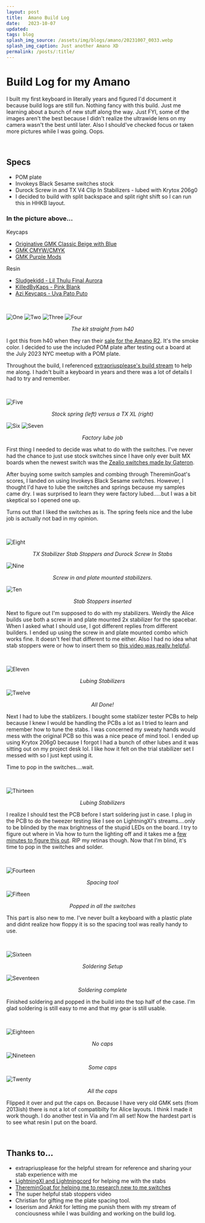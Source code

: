 ```yaml
---
layout: post
title:  Amano Build Log
date:   2023-10-07
updated: 
tags: blog
splash_img_source: /assets/img/blogs/amano/20231007_0033.webp
splash_img_caption: Just another Amano XD
permalink: /posts/:title/
---
```


# Build Log for my Amano
I built my first keyboard in literally years and figured I'd document it because build logs are still fun. Nothing fancy with this build. Just me learning about a bunch of new stuff along the way. Just FYI, some of the images aren't the best because I didn't realize the ultrawide lens on my camera wasn't the best until later. Also I should've checked focus or taken more pictures while I was going. Oops.

&nbsp;

## Specs
* POM plate
* Invokeys Black Sesame switches stock
* Durock Screw in and TX V4 Clip In Stabilizers - lubed with Krytox 206g0
* I decided to build with split backspace and split right shift so I can run this in HHKB layout.

### In the picture above...

Keycaps
* [Originative GMK Classic Beige with Blue](https://web.archive.org/web/20130321064019/https://www.originativeco.com/classic-beige-blue-two-tone)
* [GMK CMYW/CMYK](https://matrixzj.github.io/docs/gmk-keycaps/CMYW-CMYK/)
* [GMK Purple Mods](https://matrixzj.github.io/docs/gmk-keycaps/Purple-Mod/)

Resin
* [Sludgekidd - Lil Thulu Final Aurora](https://sludgekidd.co/product/final-aurora-lil-thullu/)
* [KilledByKaps - Pink Blank](https://artisancollector.com/kwk-kbk/)
* [Azi Keycaps - Uva Pato Puto](https://www.instagram.com/azikeycaps/)

&nbsp;
&nbsp;

![One](/assets/img/blogs/amano/20231007_0008.webp)
![Two](/assets/img/blogs/amano/20231007_0010.webp)
![Three](/assets/img/blogs/amano/20231007_0012.webp)
![Four](/assets/img/blogs/amano/20231007_0013.webp)
<p style="text-align: center;"><i>
The kit straight from h40
</i></p>

I got this from h40 when they ran their [sale for the Amano R2](https://h40.io/products/amano-r2?variant=41644456902809). It's the smoke color. I decided to use the included POM plate after testing out a board at the July 2023 NYC meetup with a POM plate.

Throughout the build, I referenced [extrapriusplease's build stream](https://www.youtube.com/watch?v=hkKXypcJg3c) to help me along. I hadn't built a keyboard in years and there was a lot of details I had to try and remember.

&nbsp;

![Five](/assets/img/blogs/amano/20231007_0003.webp)
<p style="text-align: center;"><i>
Stock spring (left) versus a TX XL (right)
</i></p>

![Six](/assets/img/blogs/amano/20231007_0006.webp)
![Seven](/assets/img/blogs/amano/20231007_0007.webp)
<p style="text-align: center;"><i>
Factory lube job
</i></p>

First thing I needed to decide was what to do with the switches. I've never had the chance to just use stock switches since I have only ever built MX boards when the newest switch was the [Zealio switches made by Gateron](https://geekhack.org/index.php?topic=75300.0). 

After buying some switch samples and combing through ThereminGoat's scores, I landed on using Invokeys Black Sesame switches. However, I thought I'd have to lube the switches and springs because my samples came dry. I was surprised to learn they were factory lubed.....but I was a bit skeptical so I opened one up.

Turns out that I liked the switches as is. The spring feels nice and the lube job is actually not bad in my opinion.

&nbsp;

![Eight](/assets/img/blogs/amano/20231007_0015.webp)
<p style="text-align: center;"><i>
TX Stabilizer Stab Stoppers and Durock Screw In Stabs
</i></p>

![Nine](/assets/img/blogs/amano/20231007_0022.webp)
<p style="text-align: center;"><i>
Screw in and plate mounted stabilizers.
</i></p>

![Ten](/assets/img/blogs/amano/20231007_0021.webp)
<p style="text-align: center;"><i>
Stab Stoppers inserted
</i></p>

Next to figure out I'm supposed to do with my stabilizers. Weirdly the Alice builds use both a screw in and plate mounted 2x stabilizer for the spacebar. When I asked what I should use, I got different replies from different builders. I ended up using the screw in and plate mounted combo which works fine. It doesn't feel that different to me either. Also I had no idea what stab stoppers were or how to insert them so [this video was really helpful](https://www.youtube.com/watch?v=OcK_8qf-UP8).

&nbsp;

![Eleven](/assets/img/blogs/amano/20231007_0016.webp)
<p style="text-align: center;"><i>
Lubing Stabilizers
</i></p>

![Twelve](/assets/img/blogs/amano/20231007_0018.webp)
<p style="text-align: center;"><i>
All Done!
</i></p>

Next I had to lube the stablizers. I bought some stablizer tester PCBs to help because I knew I would be handling the PCBs a lot as I tried to learn and remember how to tune the stabs. I was concerned my sweaty hands would mess with the original PCB so this was a nice peace of mind tool. I ended up using Krytox 206g0 because I forgot I had a bunch of other lubes and it was sitting out on my project desk lol. I like how it felt on the trial stabilizer set I messed with so I just kept using it.

Time to pop in the switches....wait.

&nbsp;

![Thirteen](/assets/img/blogs/amano/20231007_0026.webp)
<p style="text-align: center;"><i>
Lubing Stabilizers
</i></p>

I realize I should test the PCB before I start soldering just in case. I plug in the PCB to do the tweezer testing like I see on LightningXI's streams....only to be blinded by the max brightness of the stupid LEDs on the board. I try to figure out where in Via how to turn the lighting off and it takes me a [few minutes to figure this out](https://www.reddit.com/r/MechanicalKeyboards/comments/ha6oqz/how_to_switch_off_rgb_lights/). RIP my retinas though. Now that I'm blind, it's time to pop in the switches and solder.

&nbsp;

![Fourteen](/assets/img/blogs/amano/20231007_0024.webp)
<p style="text-align: center;"><i>
Spacing tool
</i></p>

![Fifteen](/assets/img/blogs/amano/20231007_0025.webp)
<p style="text-align: center;"><i>
Popped in all the switches
</i></p>

This part is also new to me. I've never built a keyboard with a plastic plate and didnt realize how floppy it is so the spacing tool was really handy to use. 

&nbsp;

![Sixteen](/assets/img/blogs/amano/20231007_0027.webp)
<p style="text-align: center;"><i>
Soldering Setup
</i></p>

![Seventeen](/assets/img/blogs/amano/20231007_0028.webp)
<p style="text-align: center;"><i>
Soldering complete
</i></p>

Finished soldering and popped in the build into the top half of the case. I'm glad soldering is still easy to me and that my gear is still usable. 

&nbsp;

![Eighteen](/assets/img/blogs/amano/20231007_0029.webp)
<p style="text-align: center;"><i>
No caps
</i></p>

![Nineteen](/assets/img/blogs/amano/20231007_0030.webp)
<p style="text-align: center;"><i>
Some caps
</i></p>

![Twenty](/assets/img/blogs/amano/20231007_0031.webp)
<p style="text-align: center;"><i>
All the caps
</i></p>

Flipped it over and put the caps on. Because I have very old GMK sets (from 2013ish) there is not a lot of compatibilty for Alice layouts. I think I made it work though. I do another test in Via and I'm all set! Now the hardest part is to see what resin I put on the board. 


&nbsp;

## Thanks to...
* extrapriusplease for the helpful stream for reference and sharing your stab experience with me
* [LightningXI and Lightningcord]((https://discord.gg/sZFEGNgE)) for helping me with the stabs
* [ThereminGoat for helping me to research new to me switches]((https://www.theremingoat.com/blog/invokeys-black-sesame-switch-review))
* The super helpful stab stoppers video
* Christian for gifting me the plate spacing tool.
* loserism and Ankit for letting me punish them with my stream of conciousness while I was building and working on the build log.
